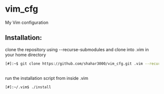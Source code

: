 # vim_cfg
My Vim configuration

## Installation:
clone the repository using --recurse-submodules and clone into .vim in your home directory
```bash
[#]:~$ git clone https://github.com/shahar3000/vim_cfg.git .vim --recurse-submodules
```
\
run the installation script from inside .vim
```bash
[#]:~/.vim$ ./install
```
